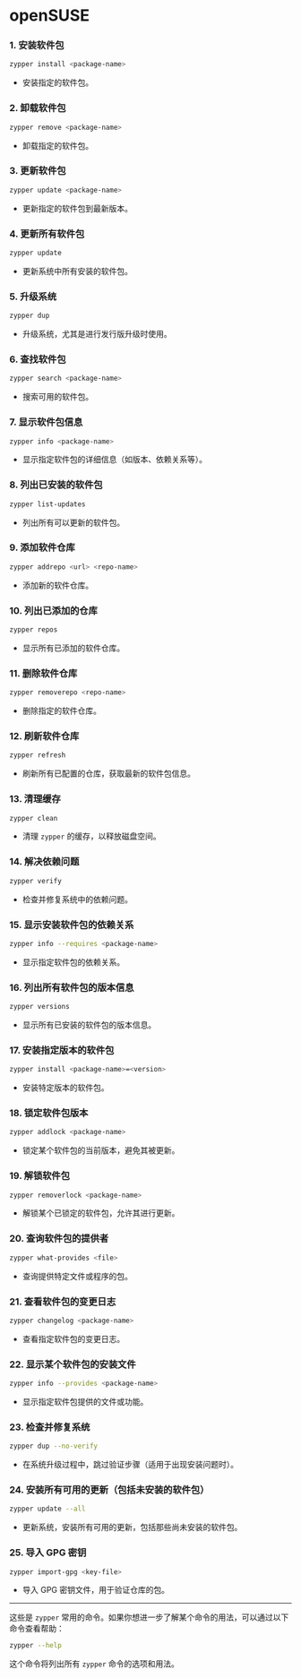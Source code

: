 # openSUSE
### 1. **安装软件包**
```bash
zypper install <package-name>
```
- 安装指定的软件包。

### 2. **卸载软件包**
```bash
zypper remove <package-name>
```
- 卸载指定的软件包。

### 3. **更新软件包**
```bash
zypper update <package-name>
```
- 更新指定的软件包到最新版本。

### 4. **更新所有软件包**
```bash
zypper update
```
- 更新系统中所有安装的软件包。

### 5. **升级系统**
```bash
zypper dup
```
- 升级系统，尤其是进行发行版升级时使用。

### 6. **查找软件包**
```bash
zypper search <package-name>
```
- 搜索可用的软件包。

### 7. **显示软件包信息**
```bash
zypper info <package-name>
```
- 显示指定软件包的详细信息（如版本、依赖关系等）。

### 8. **列出已安装的软件包**
```bash
zypper list-updates
```
- 列出所有可以更新的软件包。

### 9. **添加软件仓库**
```bash
zypper addrepo <url> <repo-name>
```
- 添加新的软件仓库。

### 10. **列出已添加的仓库**
```bash
zypper repos
```
- 显示所有已添加的软件仓库。

### 11. **删除软件仓库**
```bash
zypper removerepo <repo-name>
```
- 删除指定的软件仓库。

### 12. **刷新软件仓库**
```bash
zypper refresh
```
- 刷新所有已配置的仓库，获取最新的软件包信息。

### 13. **清理缓存**
```bash
zypper clean
```
- 清理 `zypper` 的缓存，以释放磁盘空间。

### 14. **解决依赖问题**
```bash
zypper verify
```
- 检查并修复系统中的依赖问题。

### 15. **显示安装软件包的依赖关系**
```bash
zypper info --requires <package-name>
```
- 显示指定软件包的依赖关系。

### 16. **列出所有软件包的版本信息**
```bash
zypper versions
```
- 显示所有已安装的软件包的版本信息。

### 17. **安装指定版本的软件包**
```bash
zypper install <package-name>=<version>
```
- 安装特定版本的软件包。

### 18. **锁定软件包版本**
```bash
zypper addlock <package-name>
```
- 锁定某个软件包的当前版本，避免其被更新。

### 19. **解锁软件包**
```bash
zypper removerlock <package-name>
```
- 解锁某个已锁定的软件包，允许其进行更新。

### 20. **查询软件包的提供者**
```bash
zypper what-provides <file>
```
- 查询提供特定文件或程序的包。

### 21. **查看软件包的变更日志**
```bash
zypper changelog <package-name>
```
- 查看指定软件包的变更日志。

### 22. **显示某个软件包的安装文件**
```bash
zypper info --provides <package-name>
```
- 显示指定软件包提供的文件或功能。

### 23. **检查并修复系统**
```bash
zypper dup --no-verify
```
- 在系统升级过程中，跳过验证步骤（适用于出现安装问题时）。

### 24. **安装所有可用的更新（包括未安装的软件包）**
```bash
zypper update --all
```
- 更新系统，安装所有可用的更新，包括那些尚未安装的软件包。

### 25. **导入 GPG 密钥**
```bash
zypper import-gpg <key-file>
```
- 导入 GPG 密钥文件，用于验证仓库的包。

---

这些是 `zypper` 常用的命令。如果你想进一步了解某个命令的用法，可以通过以下命令查看帮助：

```bash
zypper --help
```

这个命令将列出所有 `zypper` 命令的选项和用法。
